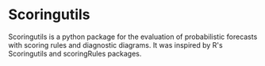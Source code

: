 # Scoringutils

Scoringutils is a python package for the evaluation of probabilistic forecasts with scoring rules and diagnostic diagrams. It was inspired by R's Scoringutils and scoringRules packages.

